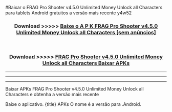 #Baixar o FRAG Pro Shooter v4.5.0 Unlimited Money Unlock all Characters   para tablets Android gratuitos a versão mais recente y4w52


<div align="center">
<h3>Download >>>>> <a href="https://pt-web.web.app/?pt= FRAG Pro Shooter v4.5.0 Unlimited Money Unlock all Characters ">Baixe o A P K FRAG Pro Shooter v4.5.0 Unlimited Money Unlock all Characters  [sem anúncios]</a></h3><br>

<h3>Download >>>>> <a href="https://pt-web.web.app/?pt= FRAG Pro Shooter v4.5.0 Unlimited Money Unlock all Characters ">FRAG Pro Shooter v4.5.0 Unlimited Money Unlock all Characters  Baixar APKs</a></h3>
</div>

----------------------------------------------------------

----------------------------------------------------------

----------------------------------------------------------

Baixar APKs FRAG Pro Shooter v4.5.0 Unlimited Money Unlock all Characters  e obtenha a versão mais recente

Baixe o aplicativo. {title} APKs O nome é a versão para .Android.


